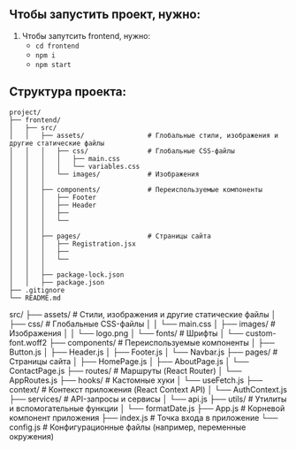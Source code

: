 ## Чтобы запустить проект, нужно:
1. Чтобы запутсить frontend, нужно:
   - `cd frontend`
   - `npm i`
   - `npm start`

## Структура проекта:
```
project/
├── frontend/
│   ├── src/
│   │   ├── assets/                # Глобальные стили, изображения и другие статические файлы
│   │   │   ├── css/               # Глобальные CSS-файлы
│   │   │   │   ├── main.css
│   │   │   │   └── variables.css
│   │   │   └── images/            # Изображения
│   │   │
│   │   ├── components/            # Переиспользуемые компоненты
│   │   │   ├── Footer
│   │   │   ├── Header
│   │   │   ├──
│   │   │   └──
│   │   │
│   │   ├── pages/                 # Страницы сайта
│   │   │   ├── Registration.jsx
│   │   │   ├──
│   │   │   └──
│   │   │
│   │   ├── package-lock.json
│   │   ├── package.json
├── .gitignore
└── README.md
```








src/
├── assets/                # Стили, изображения и другие статические файлы
│   ├── css/               # Глобальные CSS-файлы
│   │   └── main.css
│   ├── images/            # Изображения
│   │   └── logo.png
│   └── fonts/             # Шрифты
│       └── custom-font.woff2
├── components/            # Переиспользуемые компоненты
│   ├── Button.js
│   ├── Header.js
│   ├── Footer.js
│   └── Navbar.js
├── pages/                 # Страницы сайта
│   ├── HomePage.js
│   ├── AboutPage.js
│   └── ContactPage.js
├── routes/                # Маршруты (React Router)
│   └── AppRoutes.js
├── hooks/                 # Кастомные хуки
│   └── useFetch.js
├── context/               # Контекст приложения (React Context API)
│   └── AuthContext.js
├── services/              # API-запросы и сервисы
│   └── api.js
├── utils/                 # Утилиты и вспомогательные функции
│   └── formatDate.js
├── App.js                 # Корневой компонент приложения
├── index.js               # Точка входа в приложение
└── config.js              # Конфигурационные файлы (например, переменные окружения)
